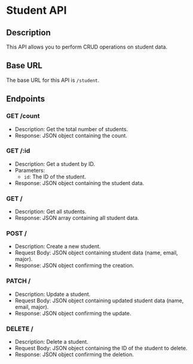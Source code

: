 # Student API

## Description

This API allows you to perform CRUD operations on student data.

## Base URL

The base URL for this API is `/student`.

## Endpoints

### GET /count

- Description: Get the total number of students.
- Response: JSON object containing the count.

### GET /:id

- Description: Get a student by ID.
- Parameters:
  - `id`: The ID of the student.
- Response: JSON object containing the student data.

### GET /

- Description: Get all students.
- Response: JSON array containing all student data.

### POST /

- Description: Create a new student.
- Request Body: JSON object containing student data (name, email, major).
- Response: JSON object confirming the creation.

### PATCH /

- Description: Update a student.
- Request Body: JSON object containing updated student data (name, email, major).
- Response: JSON object confirming the update.

### DELETE /

- Description: Delete a student.
- Request Body: JSON object containing the ID of the student to delete.
- Response: JSON object confirming the deletion.
